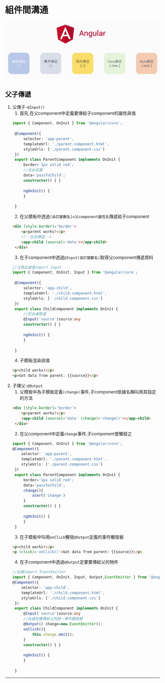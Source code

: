 # 組件間溝通
![communication](../imgs/communication.png)
## 父子傳遞
1. 父傳子-`@Input()`
   1. 首先,在父component中定義要傳給子component的屬性與值
   ```ts
   import { Component, OnInit } from '@angular/core';

    @Component({
        selector: 'app-parent',
        templateUrl: './parent.component.html',
        styleUrls: ['./parent.component.css']
    })
    export class ParentComponent implements OnInit {
        border='1px solid red';
        //在此定義
        data='passToChild';
        constructor() { }

        ngOnInit() {
        }

    }
   ```
   2. 在父模板中透過`[自訂變數名]=父component屬性名`傳遞給子component
   ```html
   <div [style.border]='border'>
       <p>parent works!</p>
       <!--在此傳遞-->
       <app-child [source]='data'></app-child>
    </div>
   ```
   3. 在子component中透過`@Input(自訂變數名)`取得父component傳遞資料
   ```ts
   //注意此處會import Input
   import { Component, OnInit, Input } from '@angular/core';

    @Component({
        selector: 'app-child',
        templateUrl: './child.component.html',
        styleUrls: ['./child.component.css']
    })
    export class ChildComponent implements OnInit {
        //於此處取值
        @Input('source')source:any
        constructor() { }

        ngOnInit() {
        }

    }

   ```
   4. 子模板渲染該值
   ```html
   <p>child works!</p>
   <p>Got data from parent: {{source}}</p>
   ```
2. 子傳父-`@Output`
   1. 父模板中為子模板定義`(change)`事件,子component依據名稱叫用其指定的方法
   ```html
   <div [style.border]='border'>
       <p>parent works!</p>
       <app-child [source]='data' (change)='change()'></app-child>
    </div>
   ```
   2. 在父component中定義`change`事件,子component會觸發之
   ```ts
   import { Component, OnInit } from '@angular/core';
   @Component({
       selector: 'app-parent',
       templateUrl: './parent.component.html',
       styleUrls: ['./parent.component.css']
    })
    export class ParentComponent implements OnInit {
        border='1px solid red';
        data='passToChild';
        change(){
            alert('change')
        }
        constructor() { }

        ngOnInit() {
        }
    }
   ```
   3. 在子模板中叫用`onClick`觸發`@Output`定義的事件觸發器
   ```html
   <p>child works!</p>
   <p (click)='onClick()'>Got data from parent: {{source}}</p>
   ```
   4. 在子component中透過`@Output`定要要傳給父的物件
   ```ts
   //此處import EventEmitter
   import { Component, OnInit, Input, Output,EventEmitter } from '@angular/core';
   @Component({
       selector: 'app-child',
       templateUrl: './child.component.html',
       styleUrls: ['./child.component.css']
    })
    export class ChildComponent implements OnInit {
        @Input('source')source:any
        //此處定義傳給父的是一事件觸發器
        @Output() change=new EventEmitter();
        onClick(){
            this.change.emit();
        }
        constructor() { }

        ngOnInit() {
        }

    }
   ```
***